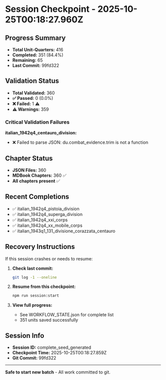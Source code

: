 # Session Checkpoint - 2025-10-25T00:18:27.960Z

## Progress Summary

- **Total Unit-Quarters:** 416
- **Completed:** 351 (84.4%)
- **Remaining:** 65
- **Last Commit:** 99fd322

## Validation Status

- **Total Validated:** 360
- **✅ Passed:** 0 (0.0%)
- **❌ Failed:** 1 ⚠️
- **⚠️ Warnings:** 359

### Critical Validation Failures

**italian_1942q4_centauro_division:**
  - ❌ Failed to parse JSON: du.combat_evidence.trim is not a function

## Chapter Status

- **JSON Files:** 360
- **MDBook Chapters:** 360 ✅
- **All chapters present** ✅

## Recent Completions

- ✅ italian_1942q4_pistoia_division
- ✅ italian_1942q4_superga_division
- ✅ italian_1942q4_xxi_corps
- ✅ italian_1942q4_xx_mobile_corps
- ✅ italian_1943q1_131_divisione_corazzata_centauro

## Recovery Instructions

If this session crashes or needs to resume:

1. **Check last commit:**
   ```bash
   git log -1 --oneline
   ```

2. **Resume from this checkpoint:**
   ```bash
   npm run session:start
   ```

3. **View full progress:**
   - See WORKFLOW_STATE.json for complete list
   - 351 units saved successfully

## Session Info

- **Session ID:** complete_seed_generated
- **Checkpoint Time:** 2025-10-25T00:18:27.859Z
- **Git Commit:** 99fd322

---

**Safe to start new batch** - All work committed to git.
